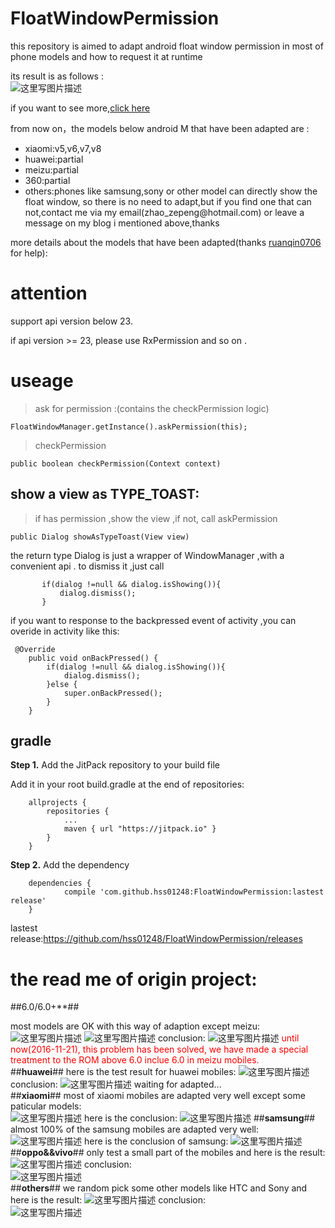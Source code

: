 # FloatWindowPermission
this repository is aimed to adapt android float window permission in most of phone models and how to request it at runtime </br>

its result is as follows : </br>
![这里写图片描述](http://img.blog.csdn.net/20161121163115438)

if you want to see more,[click here](http://blog.csdn.net/self_study/article/details/52859790)

from now on，the models below android M that have been adapted are :
<ul><li>xiaomi:v5,v6,v7,v8</li><li>huawei:partial</li><li>meizu:partial</li><li>360:partial</li><li>others:phones like samsung,sony or other model can directly show the float window, so there is no need to adapt,but if you find one that can not,contact me via my email(zhao_zepeng@hotmail.com) or leave a message on my blog i mentioned above,thanks</li></ul>

more details about the models that have been adapted(thanks [ruanqin0706](https://github.com/ruanqin0706) for help):</br>



# attention

support api version below 23.  

if api version >= 23, please use RxPermission and so on .

# useage

> ask for permission :(contains the  checkPermission logic)

```
FloatWindowManager.getInstance().askPermission(this);
```

> checkPermission

```
public boolean checkPermission(Context context)
```

## show a view as TYPE_TOAST:

> if has permission ,show the view ,if not, call askPermission

```
public Dialog showAsTypeToast(View view)
```

the return type Dialog is just a wrapper of  WindowManager  ,with a convenient api . to dismiss it ,just call 

           if(dialog !=null && dialog.isShowing()){
               dialog.dismiss();
           }
 if you want to response to the backpressed event of activity ,you can overide in activity like this:

```
 @Override
    public void onBackPressed() {
        if(dialog !=null && dialog.isShowing()){
            dialog.dismiss();
        }else {
            super.onBackPressed();
        }
    }
```



## gradle 

**Step 1.** Add the JitPack repository to your build file

Add it in your root build.gradle at the end of repositories:

```
    allprojects {
        repositories {
            ...
            maven { url "https://jitpack.io" }
        }
    }
```

**Step 2.** Add the dependency

```
    dependencies {
            compile 'com.github.hss01248:FloatWindowPermission:lastest release'
    }
```

lastest release:https://github.com/hss01248/FloatWindowPermission/releases







# the read me of origin project: 

##6.0/6.0+**##

most models are OK with this way of adaption except meizu:
![这里写图片描述](http://img.blog.csdn.net/20161120151434066)
![这里写图片描述](http://img.blog.csdn.net/20161120151457025)
conclusion:
![这里写图片描述](http://img.blog.csdn.net/20161120151836631)
<font color='red'>until now(2016-11-21), this problem has been solved, we have made a special treatment to the ROM above 6.0 inclue 6.0 in meizu mobiles.</font></br>
##**huawei**##
here is the test result for huawei mobiles:
![这里写图片描述](http://img.blog.csdn.net/20161120152448539)
conclusion:
![这里写图片描述](http://img.blog.csdn.net/20161120152944404)
waiting for adapted...</br>
##**xiaomi**##
most of xiaomi mobiles are adapted very well except some paticular models:</br>
![这里写图片描述](http://img.blog.csdn.net/20161120153255174)
here is the conclusion:
![这里写图片描述](http://img.blog.csdn.net/20161120153426801)
##**samsung**##
almost 100% of the samsung mobiles are adapted very well:
![这里写图片描述](http://img.blog.csdn.net/20161120153722623)
here is the conclusion of samsung:
![这里写图片描述](http://img.blog.csdn.net/20161120154136107)
##**oppo&&vivo**##
only test a small part of the mobiles and here is the result:
![这里写图片描述](http://img.blog.csdn.net/20161120154418424)
conclusion:</br>
![这里写图片描述](http://img.blog.csdn.net/20161120154652831)</br>
##**others**##
we random pick some other models like HTC and Sony and here is the result:
![这里写图片描述](http://img.blog.csdn.net/20161120155216372)
conclusion:</br>
![这里写图片描述](http://img.blog.csdn.net/20161120155248177)